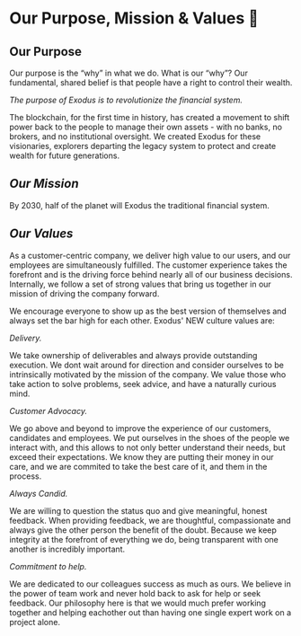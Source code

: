 # Our Purpose, Mission & Values 💎

## Our Purpose

Our purpose is the “why” in what we do. What is our “why”? Our fundamental, shared belief is that people have a right to control their wealth.


*The purpose of Exodus is to revolutionize the financial system.*


The blockchain, for the first time in history, has created a movement to shift power back to the people to manage their own assets - with no banks, no brokers, and no institutional oversight. We created Exodus for these visionaries, explorers departing the legacy system to protect and create wealth for future generations.

## *Our Mission*

By 2030, half of the planet will Exodus the traditional financial system.

## *Our Values*

As a customer-centric company, we deliver high value to our users, and our employees are simultaneously fulfilled. The customer experience takes the forefront and is the driving force behind nearly all of our business decisions. Internally, we follow a set of strong values that bring us together in our mission of driving the company forward.

We encourage everyone to show up as the best version of themselves and always set the bar high for each other. Exodus' NEW culture values are:

_Delivery._

We take ownership of deliverables and always provide outstanding execution. We dont wait around for direction and consider ourselves to be intrinsically motivated by the mission of the company. We value those who take action to solve problems, seek advice, and have a naturally curious mind.

_Customer Advocacy._

We go above and beyond to improve the experience of our customers, candidates and employees. We put ourselves in the shoes of the people we interact with, and this allows to not only better understand their needs, but exceed their expectations. We know they are putting their money in our care, and we are commited to take the best care of it, and them in the process.

_Always Candid._

We are willing to question the status quo and give meaningful, honest feedback. When providing feedback, we are thoughtful, compassionate and always give the other person the benefit of the doubt. Because we keep integrity at the forefront of everything we do, being transparent with one another is incredibly important.

_Commitment to help._

We are dedicated to our colleagues success as much as ours. We believe in the power of team work and never hold back to ask for help or seek feedback. Our philosophy here is that we would much prefer working together and helping eachother out than having one single expert work on a project alone.

